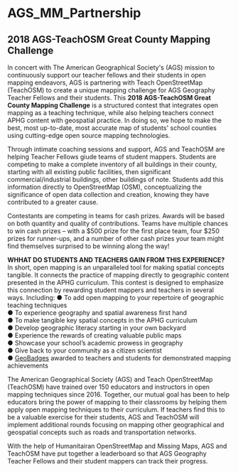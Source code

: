 # AGS_MM_Partnership
## **2018 AGS-TeachOSM Great County Mapping Challenge** ##
In concert with The American Geographical Society's (AGS) mission to continuously support our teacher fellows and their students in open mapping endeavors, AGS is partnering with Teach OpenStreetMap (TeachOSM) to create a unique mapping challenge for AGS Geography Teacher Fellows and their students. This **2018 AGS-TeachOSM Great County Mapping Challenge** is a structured contest that integrates open mapping as a teaching technique, while also helping teachers connect APHG content with geospatial practice. In doing so, we hope to make the best, most up-to-date, most accurate map of students' school counties using cutting-edge open source mapping technologies. 

Through intimate coaching sessions and support, AGS and TeachOSM are helping Teacher Fellows giude teams of student mappers. Students are competing to make a complete inventory of all buildings in their county, starting with all existing public facilities, then significant commercial/industrial buildings, other buildings of note. Students add this information directly to OpenStreetMap (OSM), conceptualizing the significance of open data collection and creation, knowing they have contributed to a greater cause.

Contestants are competing in teams for cash prizes. Awards will be based on both quantity and quality of contributions. Teams have multiple chances to win cash prizes – with a $500 prize for the first place team, four $250 prizes for runner-ups, and a number of other cash prizes your team might find themselves surprised to be winning along the way!

**WHHAT DO STUDENTS AND TEACHERS GAIN FROM THIS EXPERIENCE?**
In short, open mapping is an unparalleled tool for making spatial concepts tangible. It connects the practice of mapping directly to geographic content presented in the APHG curriculum. This contest is designed to emphasize this connection by rewarding student mappers and teachers in several ways. Including:
● To add open mapping to your repertoire of geographic teaching techniques  
● To experience geography and spatial awareness first hand  
● To make tangible key spatial concepts in the APHG curriculum  
● Develop geographic literacy starting in your own backyard  
● Experience the rewards of creating valuable public maps  
● Showcase your school’s academic prowess in geography  
● Give back to your community as a citizen scientist  
● [GeoBadges](http://geobadges.org/) awarded to teachers and students for demonstrated mapping achievements  

The American Geographical Society (AGS) and Teach OpenStreetMap (TeachOSM) have trained over 150 educators and instructors in open mapping techniques since 2016. Together, our mutual goal has been to help educators bring the power of mapping to their classrooms by helping them apply open mapping techniques to their curriculum. If teachers find this to be a valuable exercise for their students, AGS and TeachOSM will implement additional rounds focusing on mapping other geographical and geospatial concepts such as roads and transportation
networks.

With the help of Humanitairan OpenStreetMap and Missing Maps, AGS and TeachOSM have put together a leaderboard so that AGS Geography Teacher Fellows and their student mappers can track their progress.

